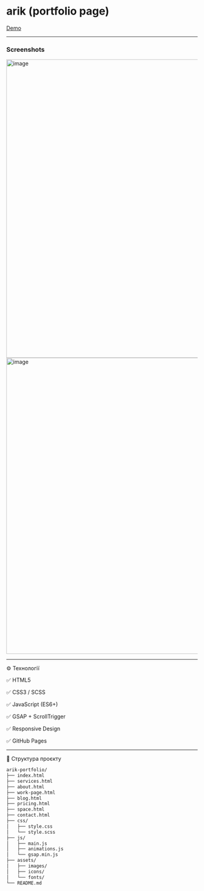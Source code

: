 # arik (portfolio page)

[Demo ](https://ponidevito.github.io/arik-portfolio/)

---

### Screenshots 
<img width="1430" height="785" alt="image" src="https://github.com/user-attachments/assets/9f787b42-28dc-4a82-bf5c-3ee3d9800f22" />

<img width="1432" height="779" alt="image" src="https://github.com/user-attachments/assets/816c8b3f-e1d9-4c6a-bf41-79dcc2039353" />


---

⚙️ Технології

✅ HTML5

✅ CSS3 / SCSS

✅ JavaScript (ES6+)

✅ GSAP + ScrollTrigger

✅ Responsive Design

✅ GitHub Pages

---

📁 Структура проєкту

```bash
arik-portfolio/
├── index.html
├── services.html
├── about.html
├── work-page.html
├── blog.html
├── pricing.html
├── space.html
├── contact.html
├── css/
│   ├── style.css
│   └── style.scss
├── js/
│   ├── main.js
│   ├── animations.js
│   └── gsap.min.js
├── assets/
│   ├── images/
│   ├── icons/
│   └── fonts/
└── README.md
